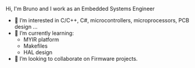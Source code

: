 Hi, I'm Bruno and I work as an Embedded Systems Engineer

- 👀 I’m interested in C/C++, C#, microcontrollers, microprocessors, PCB design ... 
- 🌱 I’m currently learning: 
    - MYIR platform
    - Makefiles
    - HAL design
- 💞️ I’m looking to collaborate on Firmware projects.

<!---
brunoleppe/brunoleppe is a ✨ special ✨ repository because its `README.md` (this file) appears on your GitHub profile.
You can click the Preview link to take a look at your changes.
--->

